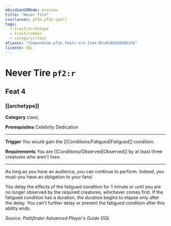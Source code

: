 ```yaml
---
obsidianUIMode: preview
title: "Never Tire"
cssclasses: pf2e,pf2e-spell
tags:
  - trait/archetype
  - trait/common
  - category/class
aliases: "Compendium.pf2e.feats-srd.Item.Btu0tA6SEBS6K1hE"
license: OGL
---
```

# Never Tire `pf2:r`
## Feat 4
### [[archetype]]

**Category** class; 



**Prerequisites** Celebrity Dedication
* * *
**Trigger** You would gain the [[Conditions/Fatigued|Fatigued]] condition.

**Requirements** You are [[Conditions/Observed|Observed]] by at least three creatures who aren't foes.

* * *

As long as you have an audience, you can continue to perform. Indeed, you must-you have an obligation to your fans!

You delay the effects of the fatigued condition for 1 minute or until you are no longer observed by the required creatures, whichever comes first. If the fatigued condition has a duration, the duration begins to elapse only after the delay. You can't further delay or prevent the fatigued condition after this ability ends.

*Source: Pathfinder Advanced Player's Guide*
*OGL*